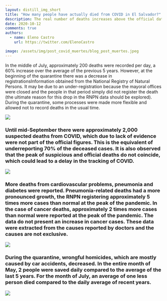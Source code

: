 ```yaml
---
layout: distill_img_short
title: "How many people have actually died from COVID in El Salvador?"
description: The real number of deaths increases above the official data, due to underreporting of infected people and the overcrowding of public hospitals
date: 2020-10-12
comments: true
authors:
  - name: Eleno Castro
    url: https://twitter.com/ElenoCastro

image: /assets/img/post_covid_muertes/blog_post_muertes.jpeg
---
```

<p class="first-p"><span class="first-word">I</span>n the middle of July, approximately 200 deaths were recorded per day, a 60% increase over the average of the previous 5 years. However, at the beginning of the quarantine there was a decrease in registrations<d-footnote>Information obtained from the National Registry of Natural Persons</d-footnote>. It may be due to an under-registration because the mayoral offices were closed and the people in that period simply did not register the death (the ultimate reason for this drop in the RNPN data should be explored). During the quarantine, some processes were made more flexible and allowed not to record deaths in the usual time.</p>

<img class="img-fluid" src="{{ site.baseurl }}/assets/img/post_covid_muertes/muertes_eng.png">

### Until mid-September there were approximately 2,000 suspected deaths from COVID, which due to lack of evidence were not part of the official figures. This is the equivalent of underreporting 70% of the deceased cases. It is also observed that the peak of suspicious and official deaths do not coincide, which could lead to a delay in the tracking of COVID. 

<img class="img-fluid" src="{{ site.baseurl }}/assets/img/post_covid_muertes/COVID_muertes_eng.png">

### More deaths from cardiovascular problems, pneumonia and diabetes were reported. Pneumonia-related deaths had a more pronounced growth, the RNPN registering approximately 5 times more cases than normal at the peak of the pandemic. In the case of cancer deaths, approximately 2 times more cases than normal were reported at the peak of the pandemic. The data do not present an increase in cancer cases. These data were extracted from the causes reported by doctors and the causes are not exclusive.

<img class="img-fluid" src="{{ site.baseurl }}/assets/img/post_covid_muertes/causas_eng.png">

### During the quarantine, wrongful homicides, which are mostly caused by car accidents, decreased. In the entire month of May, 2 people were saved daily compared to the average of the last 5 years. For the month of July, an average of one less person died compared to the daily average of recent years.

<img class="img-fluid" src="{{ site.baseurl }}/assets/img/post_covid_muertes/hom_culposos_eng.png">